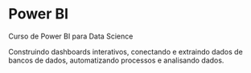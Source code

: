 # Power BI
 Curso de Power BI para Data Science 

 Construindo dashboards interativos, conectando e extraindo dados de bancos de dados, automatizando processos e analisando dados.
